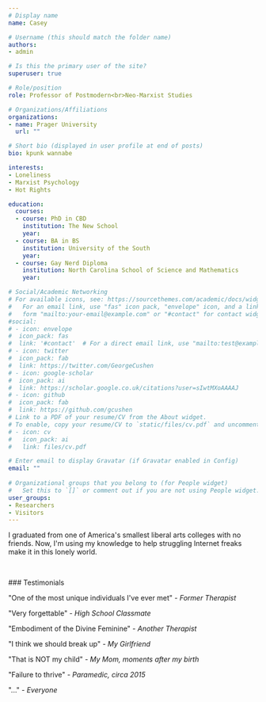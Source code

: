 ```yaml
---
# Display name
name: Casey

# Username (this should match the folder name)
authors:
- admin

# Is this the primary user of the site?
superuser: true

# Role/position
role: Professor of Postmodern<br>Neo-Marxist Studies

# Organizations/Affiliations
organizations:
- name: Prager University
  url: ""

# Short bio (displayed in user profile at end of posts)
bio: kpunk wannabe

interests:
- Loneliness
- Marxist Psychology
- Hot Rights

education:
  courses:
  - course: PhD in CBD
    institution: The New School
    year: 
  - course: BA in BS
    institution: University of the South
    year: 
  - course: Gay Nerd Diploma
    institution: North Carolina School of Science and Mathematics
    year: 

# Social/Academic Networking
# For available icons, see: https://sourcethemes.com/academic/docs/widgets/#icons
#   For an email link, use "fas" icon pack, "envelope" icon, and a link in the
#   form "mailto:your-email@example.com" or "#contact" for contact widget.
#social:
# - icon: envelope
#  icon_pack: fas
#  link: '#contact'  # For a direct email link, use "mailto:test@example.org".
# - icon: twitter
#  icon_pack: fab
#  link: https://twitter.com/GeorgeCushen
# - icon: google-scholar
#  icon_pack: ai
#  link: https://scholar.google.co.uk/citations?user=sIwtMXoAAAAJ
# - icon: github
#  icon_pack: fab
#  link: https://github.com/gcushen
# Link to a PDF of your resume/CV from the About widget.
# To enable, copy your resume/CV to `static/files/cv.pdf` and uncomment the lines below.  
# - icon: cv
#   icon_pack: ai
#   link: files/cv.pdf

# Enter email to display Gravatar (if Gravatar enabled in Config)
email: ""
  
# Organizational groups that you belong to (for People widget)
#   Set this to `[]` or comment out if you are not using People widget.  
user_groups:
- Researchers
- Visitors
---
```


I graduated from one of America's smallest liberal arts colleges with no friends. Now, I'm using my knowledge to help struggling Internet freaks make it in this lonely world.

<p>&nbsp;</p>
### Testimonials


"One of the most unique individuals I've ever met" *- Former Therapist*

"Very forgettable" *- High School Classmate*

"Embodiment of the Divine Feminine" *- Another Therapist*

"I think we should break up" *- My Girlfriend*

"That is NOT my child" *- My Mom, moments after my birth*

"Failure to thrive" *- Paramedic, circa 2015*

"..." *- Everyone*
